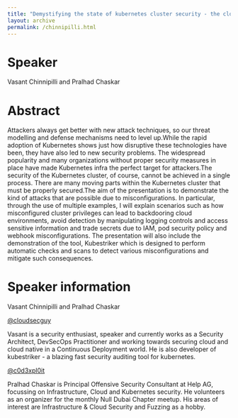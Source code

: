 ```yaml
---
title: "Demystifying the state of kubernetes cluster security - the cloud native way"
layout: archive
permalink: /chinnipilli.html
---
```


# Speaker

Vasant Chinnipilli and Pralhad Chaskar

# Abstract

Attackers always get better with new attack techniques, so our threat modelling and defense mechanisms need to level up.While the rapid adoption of Kubernetes shows just how disruptive these technologies have been, they have also led to new security problems. The widespread popularity and many organizations without proper security measures in place have made Kubernetes infra the perfect target for attackers.The security of the Kubernetes cluster, of course, cannot be achieved in a single process. There are many moving parts within the Kubernetes cluster that must be properly secured.The aim of the presentation is to demonstrate the kind of attacks that are possible due to misconfigurations. In particular, through the use of multiple examples, I will explain scenarios such as how misconfigured cluster privileges can lead to backdooring cloud environments, avoid detection by manipulating logging controls and access sensitive information and trade secrets due to IAM, pod security policy and webhook misconfigurations. The presentation will also include the demonstration of the tool, Kubestriker which is designed to perform automatic checks and scans to detect various misconfigurations and mitigate such consequences.

# Speaker information

Vasant Chinnipilli and Pralhad Chaskar

[@cloudsecguy](https://twitter.com/cloudsecguy)

Vasant is a security enthusiast, speaker and currently works as a Security Architect, DevSecOps Practitioner and working towards securing cloud and cloud native in a Continuous Deployment world. He is also developer of kubestriker - a blazing fast security auditing tool for kubernetes.

[@c0d3xpl0it](https://twitter.com/@c0d3xpl0it)

Pralhad Chaskar is Principal Offensive Security Consultant at Help AG, focussing on Infrastructure, Cloud and Kubernetes security. He volunteers as an organizer for the monthly Null Dubai Chapter meetup. His areas of interest are Infrastructure & Cloud Security and Fuzzing as a hobby.
